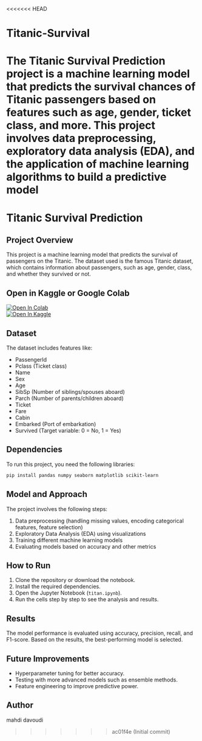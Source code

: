 <<<<<<< HEAD
# Titanic-Survival
The Titanic Survival Prediction project is a machine learning model that predicts the survival chances of Titanic passengers based on features such as age, gender, ticket class, and more. This project involves data preprocessing, exploratory data analysis (EDA), and the application of machine learning algorithms to build a predictive model
=======
# Titanic Survival Prediction

## Project Overview
This project is a machine learning model that predicts the survival of passengers on the Titanic. The dataset used is the famous Titanic dataset, which contains information about passengers, such as age, gender, class, and whether they survived or not.

## Open in Kaggle or Google Colab
[![Open In Colab](https://colab.research.google.com/assets/colab-badge.svg)](https://colab.research.google.com/github/mahdidi/YOUR_REPO/blob/main/titan.ipynb)  
[![Open In Kaggle](https://kaggle.com/static/images/open-in-kaggle.svg)](https://kaggle.com/kernels/welcome?src=https://github.com/mahdidi/YOUR_REPO/blob/main/titan.ipynb)

## Dataset
The dataset includes features like:
- PassengerId
- Pclass (Ticket class)
- Name
- Sex
- Age
- SibSp (Number of siblings/spouses aboard)
- Parch (Number of parents/children aboard)
- Ticket
- Fare
- Cabin
- Embarked (Port of embarkation)
- Survived (Target variable: 0 = No, 1 = Yes)

## Dependencies
To run this project, you need the following libraries:
```bash
pip install pandas numpy seaborn matplotlib scikit-learn
```

## Model and Approach
The project involves the following steps:
1. Data preprocessing (handling missing values, encoding categorical features, feature selection)
2. Exploratory Data Analysis (EDA) using visualizations
3. Training different machine learning models
4. Evaluating models based on accuracy and other metrics

## How to Run
1. Clone the repository or download the notebook.
2. Install the required dependencies.
3. Open the Jupyter Notebook (`titan.ipynb`).
4. Run the cells step by step to see the analysis and results.

## Results
The model performance is evaluated using accuracy, precision, recall, and F1-score. Based on the results, the best-performing model is selected.

## Future Improvements
- Hyperparameter tuning for better accuracy.
- Testing with more advanced models such as ensemble methods.
- Feature engineering to improve predictive power.

## Author
mahdi davoudi

>>>>>>> ac01f4e (Initial commit)
